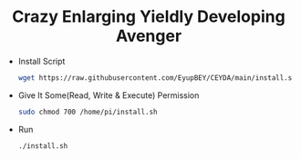 # <h1 align="center">Crazy Enlarging Yieldly Developing Avenger</h1>

* Install Script
  ```sh
  wget https://raw.githubusercontent.com/EyupBEY/CEYDA/main/install.sh
  ```
  
* Give It Some(Read, Write & Execute) Permission
  ```sh
  sudo chmod 700 /home/pi/install.sh
  ```

* Run
  ```sh
  ./install.sh
  ```
